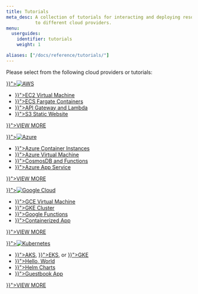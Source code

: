 ```yaml
---
title: Tutorials
meta_desc: A collection of tutorials for interacting and deploying resources
           to different cloud providers.
menu:
  userguides:
    identifier: tutorials
    weight: 1

aliases: ["/docs/reference/tutorials/"]
---
```


Please select from the following cloud providers or tutorials:

<div class="md:flex flex-row mt-6 mb-6">
    <div class="w-1/2 border-solid border-t-2 border-gray-200">
        <p>
            <a href="{{< prelref "aws" >}}"><img class="h-10" src="/logos/tech/aws.svg" alt="AWS"></a>
        </p>
        <ul class="p2 ml-2">
            <li><a href="{{< prelref "aws/ec2-webserver" >}}">EC2 Virtual Machine</a></li>
            <li><a href="{{< prelref "aws/ecs-fargate" >}}">ECS Fargate Containers</a></li>
            <li><a href="{{< prelref "aws/rest-api" >}}">API Gateway and Lambda</a></li>
            <li><a href="{{< prelref "aws/s3-website" >}}">S3 Static Website</a></li>
        </ul>
        <p class="mt-6">
            <a class="btn btn-secondary" href="{{< prelref "aws" >}}">VIEW MORE</a>
        </p>
    </div>
    <div class="w-1/2 border-solid ml-4 border-t-2 border-gray-200">
        <p>
            <a href="{{< prelref "azure" >}}"><img class="h-10" src="/logos/tech/azure.svg" alt="Azure"></a>
        </p>
        <ul class="p2 ml-2">
            <li><a href="{{< prelref "azure/container-webserver" >}}">Azure Container Instances</a></li>
            <li><a href="{{< prelref "azure/azure-ts-webserver" >}}">Azure Virtual Machine</a></li>
            <li><a href="{{< prelref "azure/azure-ts-serverless-url-shortener-global" >}}">CosmosDB and Functions</a></li>
            <li><a href="{{< prelref "azure/azure-ts-appservice-springboot" >}}">Azure App Service</a></li>
        </ul>
        <p class="mt-6">
            <a class="btn btn-secondary" href="{{< prelref "azure" >}}">VIEW MORE</a>
        </p>
    </div>
</div>

<div class="md:flex flex-row mt-6 mb-6">
    <div class="w-1/2 border-solid border-t-2 border-gray-200">
        <p>
            <a href="{{< prelref "gcp" >}}"><img class="h-10" src="/logos/tech/gcp.svg" alt="Google Cloud"></a>
        </p>
        <ul class="p2 ml-2">
            <li><a href="{{< prelref "gcp/gce-webserver" >}}">GCE Virtual Machine</a></li>
            <li><a href="{{< prelref "kubernetes/gke" >}}">GKE Cluster</a></li>
            <li><a href="{{< prelref "gcp/gcp-ts-functions" >}}">Google Functions</a></li>
            <li><a href="{{< prelref "gcp/gcp-ts-k8s-ruby-on-rails-postgresql" >}}">Containerized App</a></li>
        </ul>
        <p class="mt-6">
            <a class="btn btn-secondary" href="{{< prelref "gcp" >}}">VIEW MORE</a>
        </p>
    </div>
    <div class="w-1/2 border-solid ml-4 border-t-2 border-gray-200">
        <p>
            <a href="{{< prelref "kubernetes" >}}"><img class="h-10" src="/logos/tech/k8s.svg" alt="Kubernetes"></a>
        </p>
        <ul class="p2 ml-2">
            <li>
                <a href="{{< prelref "kubernetes/aks" >}}">AKS</a>,
                <a href="{{< prelref "kubernetes/eks" >}}">EKS</a>,
                or <a href="{{< prelref "kubernetes/gke" >}}">GKE</a>
            </li>
            <li><a href="{{< prelref "kubernetes/exposed-deployment" >}}">Hello, World</a></li>
            <li><a href="{{< prelref "kubernetes/wordpress-chart" >}}">Helm Charts</a></li>
            <li><a href="{{< prelref "kubernetes/guestbook" >}}">Guestbook App</a></li>
        </ul>
        <p class="mt-6">
            <a class="btn btn-secondary" href="{{< prelref "kubernetes" >}}">VIEW MORE</a>
        </p>
    </div>
</div>
